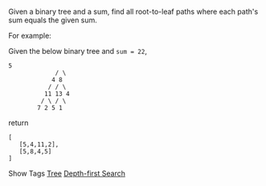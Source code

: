Given a binary tree and a sum, find all root-to-leaf paths where each path's sum equals the given sum.

  For example:  
 Given the below binary tree and `sum = 22`,

    5
                 / \
                4 8
               / / \
              11 13 4
             / \ / \
            7 2 5 1

return

    [
       [5,4,11,2],
       [5,8,4,5]
    ]

Show Tags
 [Tree](/tag/tree/) [Depth-first Search](/tag/depth-first-search/)
